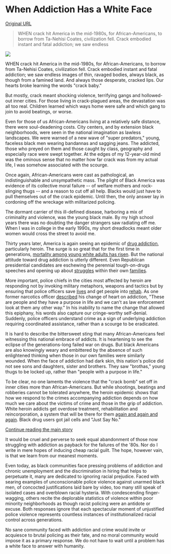 # When Addiction Has a White Face

[Original URL](http://www.nytimes.com/2016/02/09/opinion/when-addiction-has-a-white-face.html)

> WHEN crack hit America in the mid-1980s, for African-Americans, to borrow from Ta-Nehisi Coates, civilization fell. Crack embodied instant and fatal addiction; we saw endless

![](http://static01.nyt.com/images/2016/02/09/opinion/09yankah/09yankah-superJumbo.jpg)

WHEN crack hit America in the mid-1980s, for African-Americans, to borrow from Ta-Nehisi Coates, civilization fell. Crack embodied instant and fatal addiction; we saw endless images of thin, ravaged bodies, always black, as though from a famined land. And always those desperate, cracked lips. Our hearts broke learning the words "crack baby."

But mostly, crack meant shocking violence, terrifying gangs and hollowed-out inner cities. For those living in crack-plagued areas, the devastation was all too real. Children learned which ways home were safe and which gang to join to avoid beatings, or worse.

Even for those of us African-Americans living at a relatively safe distance, there were soul-deadening costs. City centers, and by extension black neighborhoods, were seen in the national imagination as lawless landscapes. We were warned of a new wave of "super predators," young, faceless black men wearing bandannas and sagging jeans. The addicted, those who preyed on them and those caught by class, geography and especially race were swept together. At the edges of my 12-year-old mind was the ominous sense that no matter how far crack was from my actual life, I was somehow associated with the scourge.

Once again, African-Americans were cast as pathological, an indistinguishable and unsympathetic mass. The plight of Black America was evidence of its collective moral failure -- of welfare mothers and rock-slinging thugs -- and a reason to cut off all help. Blacks would just have to pull themselves out of the crack epidemic. Until then, the only answer lay in cordoning off the wreckage with militarized policing.

The dormant carrier of this ill-defined disease, harboring a mix of criminality and violence, was the young black male. By my high school years there was no doubting the danger strangers saw radiating off me. When I was in college in the early 1990s, my short dreadlocks meant older women would cross the street to avoid me.

Thirty years later, America is again seeing an epidemic of [drug addiction](http://health.nytimes.com/health/guides/disease/drug-abuse-and-dependence/overview.html?inline=nyt-classifier "In-depth reference and news articles about Drug abuse and dependence."), particularly heroin. The surge is so great that for the first time in generations, [mortality among young white adults has risen](http://www.nytimes.com/2016/01/17/science/drug-overdoses-propel-rise-in-mortality-rates-of-young-whites.html?login=email&mtrref=undefined). But the national attitude toward drug addiction is utterly different. Even Republican presidential candidates are eschewing the perennial tough-on-drugs speeches and opening up about [struggles](https://www.youtube.com/watch?v=556lEnWH-4I) within their own [families](http://www.nytimes.com/2016/01/19/opinion/campaign-stops/just-saying-yes-to-the-politics-of-drugs.html).

More important, police chiefs in the cities most affected by heroin are responding not by invoking military metaphors, weapons and tactics but by ensuring that police officers save [lives](http://www.nytimes.com/2014/06/13/nyregion/anti-overdose-drug-becoming-an-everyday-part-of-police-work.html) and get people into [rehab](http://www.huffingtonpost.com/entry/police-department-offers-heroin-addicts-amnesty-treatment_us_55ce238de4b07addcb42d96c). As one former narcotics officer [described](http://www.nytimes.com/2015/10/31/us/heroin-war-on-drugs-parents.html?_r=0) his change of heart on addiction, "These are people and they have a purpose in life and we can't as law enforcement look at them any other way." In his inability to name the change that allowed this epiphany, his words also capture our cringe-worthy self-denial. Suddenly, police officers understand crime as a sign of underlying addiction requiring coordinated assistance, rather than a scourge to be eradicated.

It is hard to describe the bittersweet sting that many African-Americans feel witnessing this national embrace of addicts. It is heartening to see the eclipse of the generations-long failed war on drugs. But black Americans are also knowingly weary and embittered by the absence of such enlightened thinking when those in our own families were similarly wounded. When the face of addiction had dark skin, this nation's police did not see sons and daughters, sister and brothers. They saw "brothas," young thugs to be locked up, rather than "people with a purpose in life."

To be clear, no one laments the violence that the "crack bomb" set off in inner cities more than African-Americans. But while shootings, beatings and robberies cannot be tolerated anywhere, the heroin epidemic shows that how we respond to the crimes accompanying addiction depends on how much we care about the victims of crime and those in the grip of addiction. White heroin addicts get overdose treatment, rehabilitation and reincorporation, a system that will be there for them [again and again and again](http://www.nytimes.com/2016/01/25/us/massachusetts-chiefs-tack-in-drug-war-steer-addicts-to-rehab-not-jail.html?hp&action=click&pgtype=Homepage&clickSource=story-heading&module=first-column-region&region=top-news&WT.nav=top-news&_r=0?login=email). Black drug users got jail cells and "Just Say No."

[Continue reading the main story](http://www.nytimes.com/2016/02/09/opinion/when-addiction-has-a-white-face.html#story-continues-6)

It would be cruel and perverse to seek equal abandonment of those now struggling with addiction as payback for the failures of the '80s. Nor do I write in mere hopes of inducing cheap racial guilt. The hope, however vain, is that we learn from our meanest moments.

Even today, as black communities face pressing problems of addiction and chronic unemployment and the discrimination in hiring that helps to perpetuate it, many are dedicated to ignoring racial prejudice. Faced with searing examples of unconscionable police violence against unarmed black men, of concocted justifications laid bare by video, too many still speak of isolated cases and overblown racial hysteria. With condescending finger-wagging, others recite the deplorable statistics of violence within poor minority neighborhoods as though racist policing were an antidote or excuse. Both responses ignore that each spectacular moment of unjustified police violence represents countless instances of institutionalized racial control across generations.

No sane community faced with addiction and crime would invite or acquiesce to brutal policing as their fate, and no moral community would impose it as a primary response. We do not have to wait until a problem has a white face to answer with humanity.
